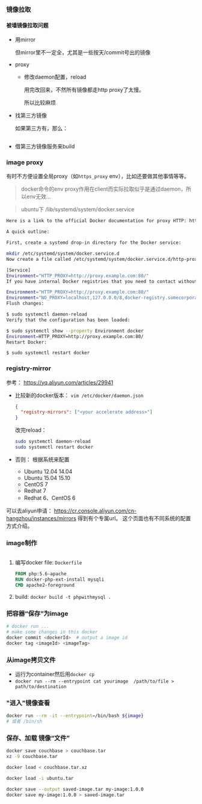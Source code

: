 



### 镜像拉取



#### 被墙镜像拉取问题



* 用mirror

  但mirror里不一定全，尤其是一些按天/commit号出的镜像

* proxy

  * 修改daemon配置，reload

    用完改回来，不然所有镜像都走http proxy了太慢。

    所以比较麻烦

* 找第三方镜像

  如果第三方有，那么：

  ```sh
  
  ```

  

* 借第三方镜像服务来build

  



### image proxy

有时不方便设置全局proxy（如`https_proxy` env），比如还要做其他事情等等。

> docker命令的env proxy作用在client而实际拉取似乎是通过daemon，所以env无效...



> ubuntu下 /lib/systemd/system/docker.service

```sh
Here is a link to the official Docker documentation for proxy HTTP: https://docs.docker.com/config/daemon/systemd/#httphttps-proxy

A quick outline:

First, create a systemd drop-in directory for the Docker service:

mkdir /etc/systemd/system/docker.service.d
Now create a file called /etc/systemd/system/docker.service.d/http-proxy.conf that adds the HTTP_PROXY environment variable:

[Service]
Environment="HTTP_PROXY=http://proxy.example.com:80/"
If you have internal Docker registries that you need to contact without proxying you can specify them via the NO_PROXY environment variable:

Environment="HTTP_PROXY=http://proxy.example.com:80/"
Environment="NO_PROXY=localhost,127.0.0.0/8,docker-registry.somecorporation.com"
Flush changes:

$ sudo systemctl daemon-reload
Verify that the configuration has been loaded:

$ sudo systemctl show --property Environment docker
Environment=HTTP_PROXY=http://proxy.example.com:80/
Restart Docker:

$ sudo systemctl restart docker
```





### registry-mirror


参考： https://yq.aliyun.com/articles/29941

* 比较新的docker版本： `vim /etc/docker/daemon.json`

  ```json
  {
    "registry-mirrors": ["<your accelerate address>"]
  }
  ```

  改完reload：

  ```sh
  sudo systemctl daemon-reload
  sudo systemctl restart docker
  ```

* 否则： 根据系统来配置

  * Ubuntu 12.04 14.04
  * Ubuntu 15.04 15.10
  * CentOS 7
  * Redhat 7
  * Redhat 6、CentOS 6


可以去aliyun申请： https://cr.console.aliyun.com/cn-hangzhou/instances/mirrors
得到有个专属url。
这个页面也有不同系统的配置方式介绍。





### image制作



```sh

```



1. 编写docker file: `Dockerfile`

   ```dockerfile
   FROM php:5.6-apache
   RUN docker-php-ext-install mysqli
   CMD apache2-foreground
   ```

2. build: `docker build -t phpwithmysql .`



### 把容器“保存”为image

```sh
# docker run ...
# make some changes in this docker
docker commit <dockerId>  # output a image id
docker tag <imageId> <imageTag>
```





### 从image拷贝文件

* 运行为container然后用`docker cp`
* `docker run --rm --entrypoint cat yourimage  /path/to/file > path/to/destination`



### "进入"镜像查看



```sh
docker run --rm -it --entrypoint=/bin/bash ${image}
# 或者 /bin/sh
```



### 保存、加载 镜像“文件”

```sh
docker save couchbase > couchbase.tar
xz -9 couchbase.tar

docker load < couchbase.tar.xz

docker load -i ubuntu.tar

docker save --output saved-image.tar my-image:1.0.0
docker save my-image:1.0.0 > saved-image.tar
```

